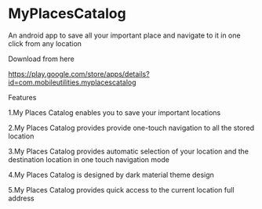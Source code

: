# MyPlacesCatalog
An android app to save all your important place and navigate to it in one click from any location

Download from here

https://play.google.com/store/apps/details?id=com.mobileutilities.myplacescatalog






Features

1.My Places Catalog enables you to save your important locations

2.My Places Catalog provides provide one-touch navigation to all the stored location

3.My Places Catalog provides automatic selection of your location and the destination location in one touch navigation mode

4.My Places Catalog is designed by dark material theme design

5.My Places Catalog provides quick access to the current location full address
